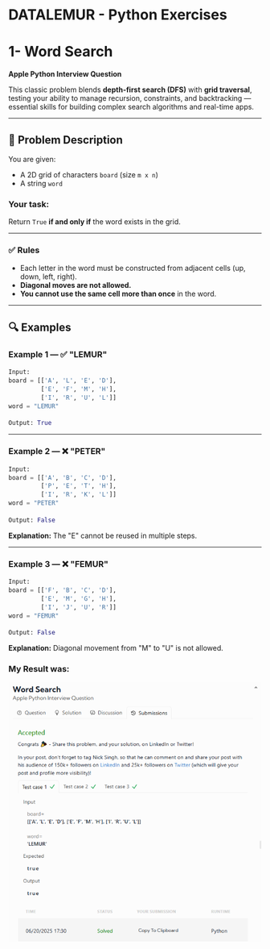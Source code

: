 # DATALEMUR - Python Exercises

# 1- Word Search

**Apple Python Interview Question**

This classic problem blends **depth-first search (DFS)** with **grid traversal**, testing your ability to manage recursion, constraints, and backtracking — essential skills for building complex search algorithms and real-time apps.

---

## 🧩 Problem Description

You are given:

* A 2D grid of characters `board` (size `m x n`)
* A string `word`

### Your task:

Return `True` **if and only if** the word exists in the grid.

---

### ✅ Rules

* Each letter in the word must be constructed from adjacent cells (up, down, left, right).
* **Diagonal moves are not allowed.**
* **You cannot use the same cell more than once** in the word.

---

## 🔍 Examples

### Example 1 — ✅ **"LEMUR"**

```python
Input:
board = [['A', 'L', 'E', 'D'],
         ['E', 'F', 'M', 'H'],
         ['I', 'R', 'U', 'L']]
word = "LEMUR"

Output: True
```

---

### Example 2 — ❌ **"PETER"**

```python
Input:
board = [['A', 'B', 'C', 'D'],
         ['P', 'E', 'T', 'H'],
         ['I', 'R', 'K', 'L']]
word = "PETER"

Output: False
```

**Explanation:** The "E" cannot be reused in multiple steps.

---

### Example 3 — ❌ **"FEMUR"**

```python
Input:
board = [['F', 'B', 'C', 'D'],
         ['E', 'M', 'G', 'H'],
         ['I', 'J', 'U', 'R']]
word = "FEMUR"

Output: False
```

**Explanation:** Diagonal movement from "M" to "U" is not allowed.

### My Result was:
![alt text](image-1.png)
